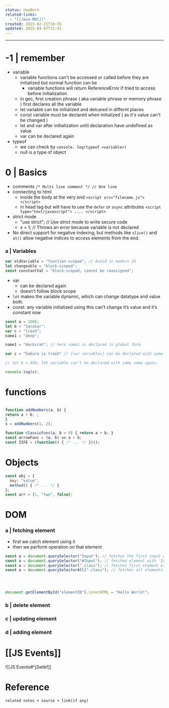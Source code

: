 ```yaml
---
status: newBorn
related-links:
  - "[[Java-MOC]]"
created: 2025-02-21T10:55
updated: 2025-04-07T15:41
---
```

---

# -1 | remember

- variable
	- variable functions can't be accessed or called before they are initialized but normal function can be
		- variable functions will return ReferenceError if tried to access before initialization
	- in gec, first creation phrase ( aka variable phrase or memory phrase ) first declares all the variable 
	- let variable can be initialized and delcared in differnt places
	- const variable must be declared when initialized ( as it's value can't be changed )
	- let and var after initialization until declaration have undefined as value
	- var can be declared again 
- typeof
	- we can check by `console. log(typeof <variable>)`
	- null is a type of object


# 0 | Basics

- comments
	`/* Multi line comment */
	// One line`
- connecting to html
	- inside the body at the very end
		`<script src="filename.js"></script>`
	- in head tag but will have to use the `defer` or `async` attributes
		`<script type="text/javascript"> .... </script>`
- strict mode
	- "use strict"; // Use strict mode to write secure code
	- x = 1; // Throws an error because variable is not declared
- No direct support for negative indexing, but methods like `slice()` and `at()` allow negative indices to access elements from the end.




### a | Variables

```javascript
var oldVariable = "function-scoped"; // Avoid in modern JS
let changeable = "block-scoped";
const constantVal = "block-scoped, cannot be reassigned";
```

- var
    - can be declared again
    - doesn’t follow block scope
- `let` makes the variable dynamic, which can change datatype and value both.
- const: any variable initialized using this can’t change it’s value and it’s constant now

```jsx
const a = 1000;
let b = "Sanskar";
var c = "trash";
name1 = "deep";

name1 = "Harkirat"; // here name1 is declared in global form.

var c = "Sakura is trash" // [var variables] can be declared with same name again

// let b = 456; let variable can't be declared with same name again.

console.log(c);

```



# functions

```javascript

function addNumbers(a, b) {
return a + b; ;
}
x = addNumbers(1, 2);

function classicFunc(a, b = 0) { return a + b; }
const arrowFunc = (a, b) => a + b;
const IIFE = (function() { /* ... */ })();

```


# Objects

```javascript
const obj = { 
  key: "value",
  method() { /* ... */ }
};
const arr = [1, "two", false];
```


# DOM

### a | fetching element

- first we catch element using it
- then we perform operation on that element

```javascript
const a = document.querySelector("Input"); // fetches the first input element it gets
const a = document.querySelector("#Input"); // fetched element with 'Input' ID
const a = document.querySelector(".class"); // fetches first element of that class
const a = document.querySelectorAll(".class"); // fetches all elememts of that class
```

```javascript



document.getElementById("elementID").innerHTML = "Hello World!";

```

### b | delete element


### c | updating element


### d | adding element


# [[JS Events]]


![[JS Events#^j3wtkf]]
# Reference
`related notes + source + link(if any)`
 
